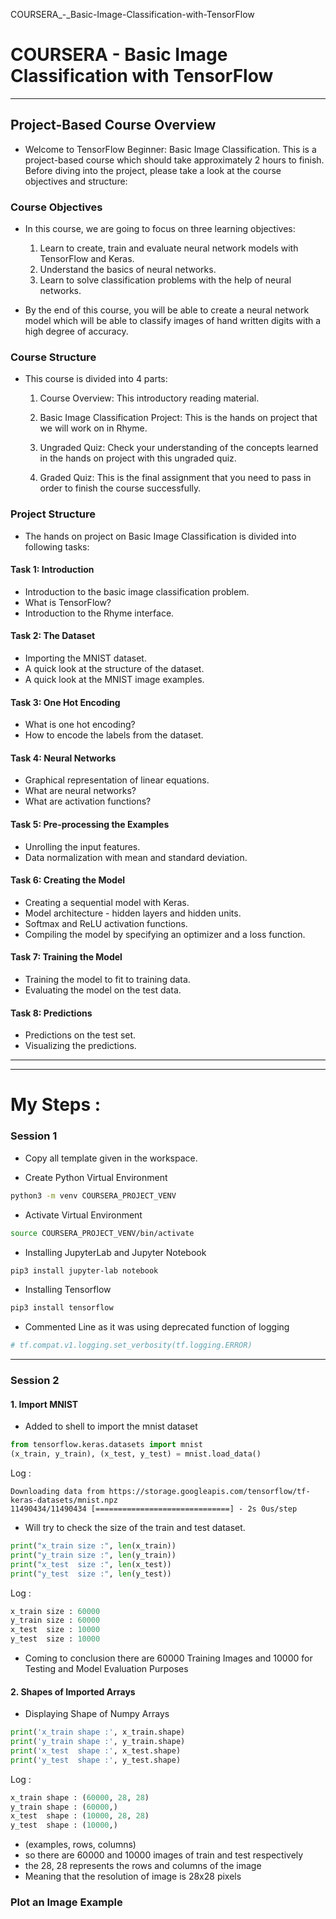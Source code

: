 COURSERA_-_Basic-Image-Classification-with-TensorFlow
# COURSERA - Basic Image Classification with TensorFlow

---

## Project-Based Course Overview
- Welcome to TensorFlow Beginner: Basic Image Classification. This is a project-based course which should take approximately 2 hours to finish. Before diving into the project, please take a look at the course objectives and structure:

### Course Objectives
- In this course, we are going to focus on three learning objectives:

  1. Learn to create, train and evaluate neural network models with TensorFlow and Keras.
  2. Understand the basics of neural networks.
  3. Learn to solve classification problems with the help of neural networks.

- By the end of this course, you will be able to create a neural network model which will be able to classify images of hand written digits with a high degree of accuracy.

### Course Structure
- This course is divided into 4 parts:

  1. Course Overview: This introductory reading material.

  2. Basic Image Classification Project: This is the hands on project that we will work on in Rhyme.

  3. Ungraded Quiz: Check your understanding of the concepts learned in the hands on project with this ungraded quiz.

  4. Graded Quiz: This is the final assignment that you need to pass in order to finish the course successfully.

### Project Structure
- The hands on project on Basic Image Classification is divided into following tasks:

#### Task 1: Introduction
- Introduction to the basic image classification problem.
- What is TensorFlow?
- Introduction to the Rhyme interface.

#### Task 2: The Dataset
- Importing the MNIST dataset.
- A quick look at the structure of the dataset.
- A quick look at the MNIST image examples.

#### Task 3: One Hot Encoding
- What is one hot encoding?
- How to encode the labels from the dataset.

#### Task 4: Neural Networks
- Graphical representation of linear equations.
- What are neural networks?
- What are activation functions?

#### Task 5: Pre-processing the Examples
- Unrolling the input features.
- Data normalization with mean and standard deviation.

#### Task 6: Creating the Model
- Creating a sequential model with Keras.
- Model architecture - hidden layers and hidden units.
- Softmax and ReLU activation functions.
- Compiling the model by specifying an optimizer and a loss function.

#### Task 7: Training the Model
- Training the model to fit to training data.
- Evaluating the model on the test data.

#### Task 8: Predictions
- Predictions on the test set.
- Visualizing the predictions.

---
---


# My Steps :

### Session 1

- Copy all template given in the workspace.

- Create Python Virtual Environment
```bash
python3 -m venv COURSERA_PROJECT_VENV
```

- Activate Virtual Environment
```bash
source COURSERA_PROJECT_VENV/bin/activate
```

- Installing JupyterLab and Jupyter Notebook
```bash
pip3 install jupyter-lab notebook
```

- Installing Tensorflow
```bash
pip3 install tensorflow
```

- Commented Line as it was using deprecated function of logging
```python
# tf.compat.v1.logging.set_verbosity(tf.logging.ERROR)
```

---

### Session 2

#### 1. Import MNIST

- Added to shell to import the mnist dataset
```python
from tensorflow.keras.datasets import mnist
(x_train, y_train), (x_test, y_test) = mnist.load_data()
```
  Log : 
  ```text
  Downloading data from https://storage.googleapis.com/tensorflow/tf-keras-datasets/mnist.npz
  11490434/11490434 [==============================] - 2s 0us/step
  ```

- Will try to check the size of the train and test dataset.
```python
print("x_train size :", len(x_train))
print("y_train size :", len(y_train))
print("x_test  size :", len(x_test))
print("y_test  size :", len(y_test))
```
  Log : 
  ```python
  x_train size : 60000
  y_train size : 60000
  x_test  size : 10000
  y_test  size : 10000
  ```
  - Coming to conclusion there are 60000 Training Images and 10000 for Testing and Model Evaluation Purposes

#### 2. Shapes of Imported Arrays

- Displaying Shape of Numpy Arrays
```python
print('x_train shape :', x_train.shape)
print('y_train shape :', y_train.shape)
print('x_test  shape :', x_test.shape)
print('y_test  shape :', y_test.shape) 
```
  Log :
  ```python
  x_train shape : (60000, 28, 28)
  y_train shape : (60000,)
  x_test  shape : (10000, 28, 28)
  y_test  shape : (10000,)
  ```
  - (examples, rows, columns)
  - so there are 60000 and 10000 images of train and test respectively 
  - the 28, 28 represents the rows and columns of the image
  - Meaning that the resolution of image is 28x28 pixels

### Plot an Image Example

